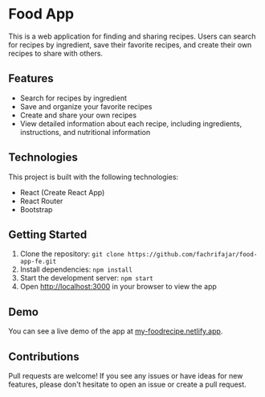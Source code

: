 # Food App

This is a web application for finding and sharing recipes. Users can search for recipes by ingredient, save their favorite recipes, and create their own recipes to share with others.

## Features

- Search for recipes by ingredient
- Save and organize your favorite recipes
- Create and share your own recipes
- View detailed information about each recipe, including ingredients, instructions, and nutritional information

## Technologies

This project is built with the following technologies:

- React (Create React App)
- React Router
- Bootstrap

## Getting Started

1. Clone the repository: `git clone https://github.com/fachrifajar/food-app-fe.git`
2. Install dependencies: `npm install`
3. Start the development server: `npm start`
4. Open [http://localhost:3000](http://localhost:3000) in your browser to view the app

## Demo

You can see a live demo of the app at [my-foodrecipe.netlify.app](https://my-foodrecipe.netlify.app/).

## Contributions

Pull requests are welcome! If you see any issues or have ideas for new features, please don't hesitate to open an issue or create a pull request.

